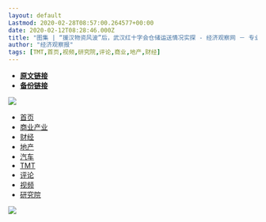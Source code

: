 ```yaml
---
layout: default
Lastmod: 2020-02-28T08:57:00.264577+00:00
date: 2020-02-12T08:28:46.000Z
title: "图集 | “援汉物资风波”后，武汉红十字会仓储运送情况实探 - 经济观察网 － 专业财经新闻网站"
author: "经济观察报"
tags: [TMT,首页,视频,研究院,评论,商业,地产,财经]
---
```


* [**原文链接**](http://archive.is/ob5NA)
* [**备份链接**](http://archive.is/ob5NA)


[![](/images/post/969c3bce0ecc185e52b8995809bcfdd9.png)](https://archive.is/o/ob5NA/www.eeo.com.cn/)

*   [首页](https://archive.is/o/ob5NA/www.eeo.com.cn/)
*   [商业产业](https://archive.is/o/ob5NA/www.eeo.com.cn/shangyechanye/)
*   [财经](https://archive.is/o/ob5NA/www.eeo.com.cn/caijing/)
*   [地产](https://archive.is/o/ob5NA/www.eeo.com.cn/dichan/)
*   [汽车](https://archive.is/o/ob5NA/www.eeo.com.cn/qiche/)
*   [TMT](https://archive.is/o/ob5NA/www.eeo.com.cn/tmt/)
*   [评论](https://archive.is/o/ob5NA/www.eeo.com.cn/pinglun/)
*   [视频](https://archive.is/o/ob5NA/www.eeo.com.cn/shipin/)
*   [研究院](https://archive.is/o/ob5NA/www.eeo.com.cn/yanjiuyuan/)

[![](/images/post/c04641f9931344207b79ffd276b70744.jpg)](https://archive.is/o/ob5NA/app.eeo.com.cn/?app=search&controller=index&action=index)

![](data:image/gif;base64,R0lGODlhAQABAIAAAAAAAP///yH5BAEAAAAALAAAAAABAAEAAAIBRAA7)![](data:image/gif;base64,R0lGODlhAQABAPAAAAAAAAAAACH5BAEAAAAALAAAAAABAAEAQAgEAAEEBAA7)![](data:image/gif;base64,R0lGODlhAQABAIAAAAAAAP///yH5BAEAAAAALAAAAAABAAEAAAIBRAA7)![](data:image/gif;base64,R0lGODlhAQABAPAAAAAAAAAAACH5BAEAAAAALAAAAAABAAEAQAgEAAEEBAA7)![](data:image/gif;base64,R0lGODlhAQABAPAAAAAAAAAAACH5BAEAAAAALAAAAAABAAEAQAgEAAEEBAA7)![](data:image/gif;base64,R0lGODlhAQABAIAAAAAAAP///yH5BAEAAAAALAAAAAABAAEAAAIBRAA7)![](data:image/gif;base64,R0lGODlhAQABAIAAAAAAAAAAACH5BAEAAAAALAAAAAABAAEAAAICRAEAOw==)![](data:image/gif;base64,R0lGODlhAQABAPAAAAAAAAAAACH5BAEAAAAALAAAAAABAAEAQAgEAAEEBAA7)![](data:image/gif;base64,R0lGODlhAQABAPAAAAAAAAAAACH5BAEAAAAALAAAAAABAAEAQAgEAAEEBAA7)![](data:image/gif;base64,R0lGODlhAQABAIAAAAAAAP///yH5BAEAAAAALAAAAAABAAEAAAIBRAA7)![](data:image/gif;base64,R0lGODlhAQABAIAAAAAAAP///yH5BAEAAAAALAAAAAABAAEAAAIBRAA7)![](data:image/gif;base64,R0lGODlhAQABAIAAAAAAAP///yH5BAEAAAAALAAAAAABAAEAAAIBRAA7)![](data:image/gif;base64,R0lGODlhAQABAIAAAAAAAP///yH5BAEAAAAALAAAAAABAAEAAAIBRAA7)

